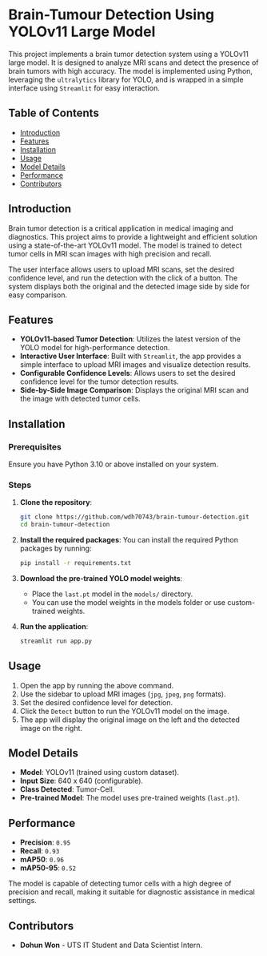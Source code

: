 # Brain-Tumour Detection Using YOLOv11 Large Model

This project implements a brain tumor detection system using a YOLOv11 large model. It is designed to analyze MRI scans and detect the presence of brain tumors with high accuracy. The model is implemented using Python, leveraging the `ultralytics` library for YOLO, and is wrapped in a simple interface using `Streamlit` for easy interaction.

## Table of Contents

- [Introduction](#introduction)
- [Features](#features)
- [Installation](#installation)
- [Usage](#usage)
- [Model Details](#model-details)
- [Performance](#performance)
- [Contributors](#contributors)

## Introduction

Brain tumor detection is a critical application in medical imaging and diagnostics. This project aims to provide a lightweight and efficient solution using a state-of-the-art YOLOv11 model. The model is trained to detect tumor cells in MRI scan images with high precision and recall.

The user interface allows users to upload MRI scans, set the desired confidence level, and run the detection with the click of a button. The system displays both the original and the detected image side by side for easy comparison.

## Features

- **YOLOv11-based Tumor Detection**: Utilizes the latest version of the YOLO model for high-performance detection.
- **Interactive User Interface**: Built with `Streamlit`, the app provides a simple interface to upload MRI images and visualize detection results.
- **Configurable Confidence Levels**: Allows users to set the desired confidence level for the tumor detection results.
- **Side-by-Side Image Comparison**: Displays the original MRI scan and the image with detected tumor cells.

## Installation

### Prerequisites

Ensure you have Python 3.10 or above installed on your system.

### Steps

1. **Clone the repository**:
    ```bash
    git clone https://github.com/wdh70743/brain-tumour-detection.git
    cd brain-tumour-detection
    ```

2. **Install the required packages**:
    You can install the required Python packages by running:
    ```bash
    pip install -r requirements.txt
    ```

3. **Download the pre-trained YOLO model weights**:
    - Place the `last.pt` model in the `models/` directory.
    - You can use the model weights in the models folder or use custom-trained weights.

4. **Run the application**:
    ```bash
    streamlit run app.py
    ```

## Usage

1. Open the app by running the above command.
2. Use the sidebar to upload MRI images (`jpg`, `jpeg`, `png` formats).
3. Set the desired confidence level for detection.
4. Click the `Detect` button to run the YOLOv11 model on the image.
5. The app will display the original image on the left and the detected image on the right.

## Model Details

- **Model**: YOLOv11 (trained using custom dataset).
- **Input Size**: 640 x 640 (configurable).
- **Class Detected**: Tumor-Cell.
- **Pre-trained Model**: The model uses pre-trained weights (`last.pt`).

## Performance

- **Precision**: `0.95`
- **Recall**: `0.93`
- **mAP50**: `0.96`
- **mAP50-95**: `0.52`

The model is capable of detecting tumor cells with a high degree of precision and recall, making it suitable for diagnostic assistance in medical settings.

## Contributors

- **Dohun Won** - UTS IT Student and Data Scientist Intern.
